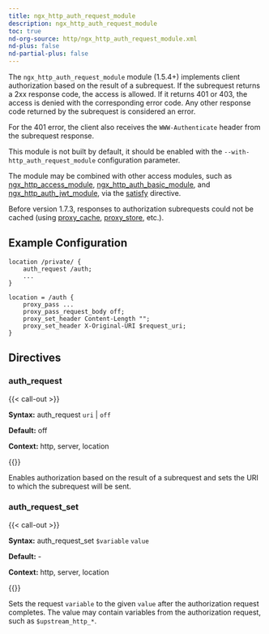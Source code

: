```yaml
---
title: ngx_http_auth_request_module
description: ngx_http_auth_request_module
toc: true
nd-org-source: http/ngx_http_auth_request_module.xml
nd-plus: false
nd-partial-plus: false
---
```



<!--
      ********************************************************************************
      🛑 WARNING: AUTOGENERATED FILE - DO NOT EDIT 🛑 This Markdown file was
      automatically generated from the source XML documentation. Any manual
      changes made directly to this file will be overwritten. To request or
      suggest changes, please edit the source XML files instead.
      https://github.com/nginx/nginx.org/tree/main/xml/en
      ********************************************************************************
      -->


The `ngx_http_auth_request_module` module (1.5.4+) implements
client authorization based on the result of a subrequest.
If the subrequest returns a 2xx response code, the access is allowed.
If it returns 401 or 403,
the access is denied with the corresponding error code.
Any other response code returned by the subrequest is considered an error.

For the 401 error, the client also receives the
`WWW-Authenticate` header from the subrequest response.

This module is not built by default, it should be enabled with the
`--with-http_auth_request_module`
configuration parameter.

The module may be combined with
other access modules, such as
[ngx_http_access_module](/nginx/module-reference/http/ngx_http_access_module),
[ngx_http_auth_basic_module](/nginx/module-reference/http/ngx_http_auth_basic_module),
and
[ngx_http_auth_jwt_module](/nginx/module-reference/http/ngx_http_auth_jwt_module),
via the [satisfy](/nginx/module-reference/http/ngx_http_core_module#satisfy) directive.

Before version 1.7.3, responses to authorization subrequests could not be cached
(using [proxy_cache](/nginx/module-reference/http/ngx_http_proxy_module#proxy_cache),
[proxy_store](/nginx/module-reference/http/ngx_http_proxy_module#proxy_store), etc.).
## Example Configuration


```nginx
location /private/ {
    auth_request /auth;
    ...
}

location = /auth {
    proxy_pass ...
    proxy_pass_request_body off;
    proxy_set_header Content-Length "";
    proxy_set_header X-Original-URI $request_uri;
}

```

## Directives

### auth_request

{{< call-out >}}

**Syntax:** auth_request `uri` | `off`

**Default:** off

**Context:** http, server, location


{{</call-out>}}


Enables authorization based on the result of a subrequest and sets
the URI to which the subrequest will be sent.
### auth_request_set

{{< call-out >}}

**Syntax:** auth_request_set `$variable` `value`

**Default:** -

**Context:** http, server, location


{{</call-out>}}


Sets the request `variable` to the given
`value` after the authorization request completes.
The value may contain variables from the authorization request,
such as `$upstream_http_*`.

